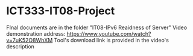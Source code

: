 # ICT333-IT08-Project
FInal documents are in the folder "IT08-IPv6 Reaidness of Server"
Video demonstration address: https://www.youtube.com/watch?v=7uK52O8WhXM
Tool's download link is provided in the video's description
